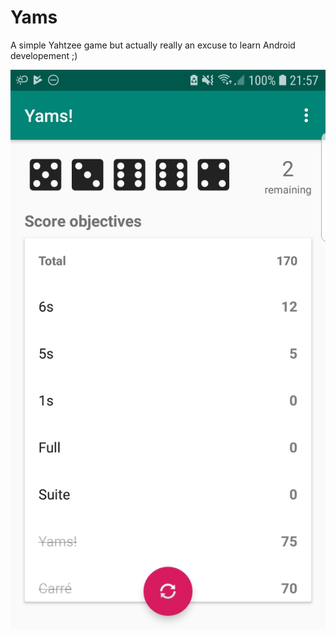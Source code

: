 # Yams

A simple Yahtzee game but actually really an excuse to learn Android developement ;) 

![screenshot](screenshot.jpg)